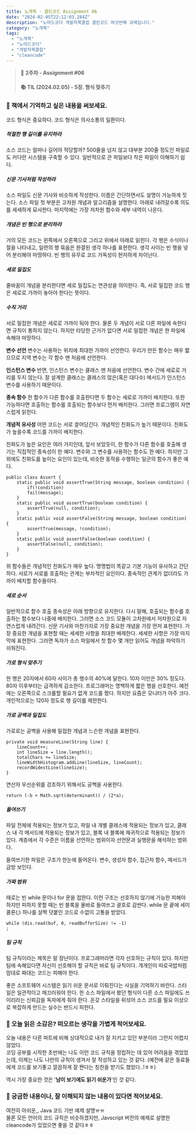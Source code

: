 ```yaml
---
title: 노개북 - 클린코드 Assignment 06
date: "2024-02-05T22:12:03.284Z"
description: "노마드코더 개발자북클럽 클린코드 여섯번째 과제입니다."
category: "노개북"
tags:
  - "노개북"
  - "노마드코더"
  - "개발자북클럽"
  - "cleancode"
---
```



> 📌 **2주차 - Assignment #06**
> #### 📚 TIL (2024.02.05) - 5장. 형식 맞추기

### 🎈 책에서 기억하고 싶은 내용을 써보세요.

코드 형식은 중요하다. 코드 형식은 의사소통의 일환이다.

##### 적절한 행 길이를 유지하라

소스 코드는 얼마나 길어야 적당할까?
500줄을 넘지 않고 대부분 200줄 정도인 파일로도 커다란 시스템을 구축할 수 있다.
일반적으로 큰 파일보다 작은 파일이 이해하기 쉽다.

##### 신문 기사처럼 작성하라

소스 파일도 신문 기사와 비슷하게 작성한다. 이름은 간단하면서도 설명이 가능하게 짓는다.
소스 파일 첫 부분은 고차원 개념과 알고리즘을 설명한다. 아래로 내려갈수록 의도를 세세하게 묘사한다.
마지막에는 가장 저차원 함수와 세부 내역이 나온다.

##### 개념은 빈 행으로 분리하라

거의 모든 코드는 왼쪽에서 오른쪽으로 그리고 위에서 아래로 읽힌다.
각 행은 수식이나 절을 나타내고, 일련의 행 묶음은 완결된 생각 하나를 표현한다.
생각 사이는 빈 행을 넣어 분리해야 마땅하다. 빈 행의 유무로 코드 가독성이 현저하게 차이난다.

##### 세로 밀집도

줄바꿈이 개념을 분리한다면 세로 밀집도는 연관성을 의미한다. 즉, 서로 밀집한 코드 행은 세로로 가까이 놓아야 한다는 뜻이다.

##### 수직 거리

서로 밀접한 개념은 세로로 가까이 둬야 한다. 물론 두 개념이 서로 다른 파일에 속한다면 규칙이 통하지 않는다.
하지만 타당한 근거가 없다면 서로 밀접한 개념은 한 파일에 속해야 마땅하다.

**변수 선언** 변수는 사용하는 위치에 최대한 가까이 선언한다.
우리가 만든 함수는 매우 짧으므로 지역 변수는 각 함수 맨 처음에 선언한다.

**인스턴스 변수** 반면, 인스턴스 변수는 클래스 맨 처음에 선언한다.
변수 간에 세로로 거리를 두지 않는다.
잘 설계한 클래스는 클래스의 많은(혹은 대다수) 메서드가 인스턴스 변수를 사용하기 때문이다.

**종속 함수** 한 함수가 다른 함수를 호출한다면 두 함수는 세로로 가까이 배치한다. 
또한 가능하다면 호출하는 함수를 호출되는 함수보다 먼저 배치한다. 그러면 프로그램이 자연스럽게 읽힌다.

**개념적 유사성** 어떤 코드는 서로 끌어당긴다.
개념적인 친화도가 높기 때문이다. 친화도가 높을수록 코드를 가까이 배치한다.

친화도가 높은 요인은 여러 가지인데, 앞서 보았듯이, 한 함수가 다른 함수를 호출해 생기는 직접적인 종속성이 한 예다.
변수와 그 변수를 사용하는 함수도 한 예다. 하지만 그 외에도 친화도를 높이는 요인이 있는데, 비슷한 동작을 수행하는 일군의 함수가 좋은 예다.

```
public class Assert {
    static public void assertTrue(String message, boolean condition) {
        if(!condition) 
        fail(message);
    }
    static public void assertTrue(boolean condition) {
        assertTrue(null, condition);
    }
    static public void assertFalse(String message, boolean condition) {
        assertTrue(message, !condition);
    }
    static public void assertFalse(boolean condition) {
        assertFalse(null, condition);
    }
}
```

위 함수들은 개념적인 친화도가 매우 높다. 명명법이 똑같고 기본 기능이 유사하고 간단하다.
서로가 서로를 호출하는 관계는 부차적인 요인이다.
종속적인 관계가 없더라도 가까이 배치할 함수들이다.


##### 세로 순서
일반적으로 함수 호출 종속성은 아래 방향으로 유지한다.
다시 말해, 호출되는 함수를 호출하는 함수보다 나중에 배치한다. 그러면 소스 코드 모듈이 고차원에서 저차원으로 자연스럽게 내려간다.
신문 기사와 마찬가지로 가장 중요한 개념을 가장 먼저 표현한다. 가장 중요한 개념을 표현할 때는 세세한 사항을 최대한 배제한다.
세세한 사항은 가장 마지막에 표현한다. 그러면 독자가 소스 파일에서 첫 함수 몇 개만 읽어도 개념을 파악하기 쉬워진다.


##### 가로 형식 맞추기

한 행은 20자에서 60자 사이가 총 행수의 40%에 달한다. 10자 미만은 30% 정도다.
80자 이후부터는 급격하게 감소한다.
프로그래머는 명백하게 짧은 행을 선호한다.
예전에는 오른쪽으로 스크롤할 필요가 없게 코드를 짰다.
하지만 요즘은 모니터가 아주 크다. 개인적으로는 120자 정도로 행 길이를 제한한다.

##### 가로 공백과 밀집도

가로로는 공백을 사용해 밀접한 개념과 느슨한 개념을 표현한다.

```
private void measureLine(String line) {
    lineCount++;
    int lineSize = line.length();
    totalChars += lineSize;
    lineWidthHistogram.addLine(lineSize, lineCount);
    recordWidestLine(lineSize);
}
```

연산자 우선순위를 강조하기 위해서도 공백을 사용한다.

```
return (-b + Math.sqrt(determinant)) / (2*a);
```

##### 들여쓰기

파일 전체에 적용되는 정보가 있고, 파일 내 개별 클래스에 적용되는 정보가 있고,
클래스 내 각 메서드에 적용되는 정보가 있고, 블록 내 블록에 재귀적으로 적용되는 정보가 있다.
계층에서 각 수준은 이름을 선언하는 범위이자 선언문과 실행문을 해석하는 범위다.

들여쓰기한 파일은 구조가 한눈에 들어온다. 변수, 생성자 함수, 접근자 함수, 메서드가 금방 보인다.

##### 가짜 범위
때로는 빈 while 문이나 for 문을 접한다. 이런 구조는 선호하지 않기에 가능한 피해야 하지만 피하지 못할 때는 빈 블록을 올바로 들여쓰고
괄호로 감싼다. 
while 문 끝에 세미콜론(;) 하나를 살짝 덧붙인 코드로 수없이 고통을 받았다.
```
while (dis.read(buf, 0, readBufferSize) != -1)
;
```

##### 팀 규칙

팀 규칙이라는 제목은 말 장난이다.
프로그래머라면 각자 선호하는 규칙이 있다.
하지만 팀에 속해있다면 자신이 선호해야 할 규칙은 바로 팀 규칙이다.
개개인이 따로국밥처럼 맘대로 짜대는 코드는 피해야 한다.

좋은 소프트웨어 시스템은 읽기 쉬운 문서로 이뤄진다는 사실을 기억하기 바란다. 
스타일은 일관적이고 매끄러워야 한다. 한 소스 파일에서 봤던 형식이 다른 소스 파일에도 쓰이리라는 신뢰감을 독자에게 줘야 한다.
온갖 스타일을 뒤섞어 소스 코드를 필요 이상으로 복잡하게 만드는 실수는 반드시 피한다.



### 🎈 오늘 읽은 소감은? 떠오르는 생각을 가볍게 적어보세요.

오늘 내용은 다른 파트에 비해 상대적으로 내가 잘 지키고 있던 부분이라 그런지 어렵지 않았다.<br/>
코딩 공부를 시작한 초반에는 나도 이런 코드 규칙을 정립하는 데 있어 어려움을 겪었었는데,
이제는 나도 나만의 규칙이 생겨서 잘 작성하고 있는 것 같다. (예전에 같은 동료들에게 코드를 보기좋고 깔끔하게 잘 짠다는 칭찬을 받기도 했었다..!ㅎㅎ)

역시 가장 중요한 것은 '**남이 보기에도 읽기 쉬운가**'인 것 같다.

### 🎈 궁금한 내용이나, 잘 이해되지 않는 내용이 있다면 적어보세요.

여전히 아쉬운,, Java 코드 기반 예제 설명ㅠㅠ<br/>
물론 모든 언어의 코드 규칙은 비슷하겠지만, Javscript 버전의 예제로 설명한 cleancode가 있었으면 좋을 것 같다ㅎㅎ

